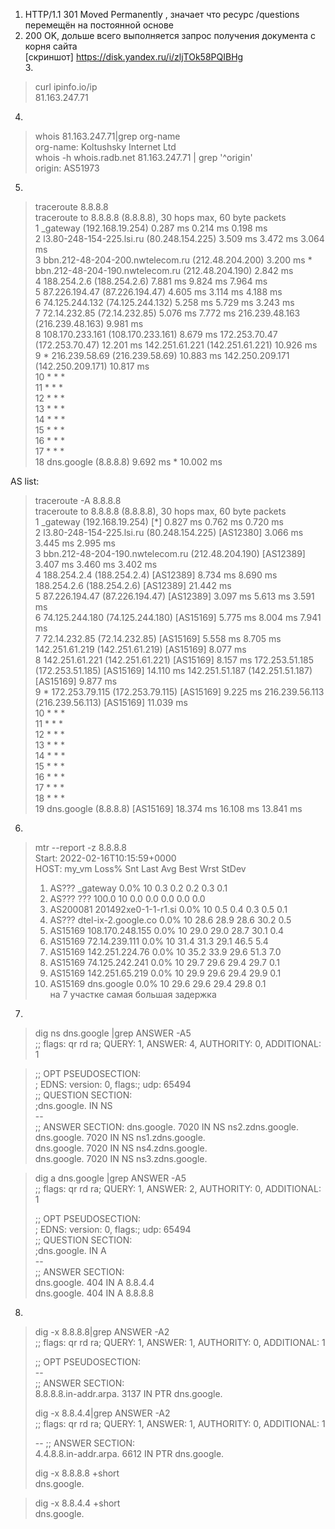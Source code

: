 1.  HTTP/1.1 301 Moved Permanently , значает что ресурс /questions перемещён на постоянной основе</br>
2.  200 OK, дольше всего выполняется запрос получения документа с корня сайта</br>
[скриншот] https://disk.yandex.ru/i/zljTOk58PQIBHg </br>
3.</br>
> curl ipinfo.io/ip</br>
> 81.163.247.71</br>
4.
> whois 81.163.247.71|grep org-name</br>
> org-name:       Koltushsky Internet Ltd</br>
> whois -h whois.radb.net 81.163.247.71 | grep '^origin'</br>
> origin:         AS51973

5.
> traceroute 8.8.8.8 </br>
> traceroute to 8.8.8.8 (8.8.8.8), 30 hops max, 60 byte packets</br>
>  1  _gateway (192.168.19.254)  0.287 ms  0.214 ms  0.198 ms</br>
> 2  l3.80-248-154-225.lsi.ru (80.248.154.225)  3.509 ms  3.472 ms  3.064 ms</br>
> 3  bbn.212-48-204-200.nwtelecom.ru (212.48.204.200)  3.200 ms * bbn.212-48-204-190.nwtelecom.ru (212.48.204.190)  2.842 ms</br>
> 4  188.254.2.6 (188.254.2.6)  7.881 ms  9.824 ms  7.964 ms</br>
> 5  87.226.194.47 (87.226.194.47)  4.605 ms  3.114 ms  4.188 ms</br>
> 6  74.125.244.132 (74.125.244.132)  5.258 ms  5.729 ms  3.243 ms</br>
> 7  72.14.232.85 (72.14.232.85)  5.076 ms  7.772 ms 216.239.48.163 (216.239.48.163)  9.981 ms</br>
> 8  108.170.233.161 (108.170.233.161)  8.679 ms 172.253.70.47 (172.253.70.47)  12.201 ms 142.251.61.221 (142.251.61.221)  10.926 ms</br>
> 9  * 216.239.58.69 (216.239.58.69)  10.883 ms 142.250.209.171 (142.250.209.171)  10.817 ms</br>
> 10  * * *</br>
> 11  * * *</br>
> 12  * * *</br>
> 13  * * *</br>
> 14  * * *</br>
> 15  * * *</br>
> 16  * * *</br>
> 17  * * *</br>
> 18  dns.google (8.8.8.8)  9.692 ms *  10.002 ms</br>


AS list:</br>
> traceroute -A 8.8.8.8</br>
traceroute to 8.8.8.8 (8.8.8.8), 30 hops max, 60 byte packets</br>
 1  _gateway (192.168.19.254) [*]  0.827 ms  0.762 ms  0.720 ms</br>
 2  l3.80-248-154-225.lsi.ru (80.248.154.225) [AS12380]  3.066 ms  3.445 ms  2.995 ms</br>
 3  bbn.212-48-204-190.nwtelecom.ru (212.48.204.190) [AS12389]  3.407 ms  3.460 ms  3.402 ms</br>
 4  188.254.2.4 (188.254.2.4) [AS12389]  8.734 ms  8.690 ms 188.254.2.6 (188.254.2.6) [AS12389]  21.442 ms</br>
 5  87.226.194.47 (87.226.194.47) [AS12389]  3.097 ms  5.613 ms  3.591 ms</br>
 6  74.125.244.180 (74.125.244.180) [AS15169]  5.775 ms  8.004 ms  7.941 ms</br>
 7  72.14.232.85 (72.14.232.85) [AS15169]  5.558 ms  8.705 ms 142.251.61.219 (142.251.61.219) [AS15169]  8.077 ms</br>
 8  142.251.61.221 (142.251.61.221) [AS15169]  8.157 ms 172.253.51.185 (172.253.51.185) [AS15169]  14.110 ms 142.251.51.187 (142.251.51.187) [AS15169]  9.877 ms</br>
 9  * 172.253.79.115 (172.253.79.115) [AS15169]  9.225 ms 216.239.56.113 (216.239.56.113) [AS15169]  11.039 ms</br>
10  * * *</br>
11  * * *</br>
12  * * *</br>
13  * * *</br>
14  * * *</br>
15  * * *</br>
16  * * *</br>
17  * * *</br>
18  * * *</br>
> 19  dns.google (8.8.8.8) [AS15169]  18.374 ms  16.108 ms  13.841 ms</br>



6.
> mtr --report -z 8.8.8.8</br>
>Start: 2022-02-16T10:15:59+0000</br>
>HOST: my_vm                       Loss%   Snt   Last   Avg  Best  Wrst StDev</br>
>  1. AS???    _gateway             0.0%    10    0.3   0.2   0.2   0.3   0.1</br>
>  2. AS???    ???                 100.0    10    0.0   0.0   0.0   0.0   0.0</br>
>  3. AS200081 201492xe0-1-1-r1.si  0.0%    10    0.5   0.4   0.3   0.5   0.1</br>
>  4. AS???    dtel-ix-2.google.co  0.0%    10   28.6  28.9  28.6  30.2   0.5</br>
>  5. AS15169  108.170.248.155      0.0%    10   29.0  29.0  28.7  30.1   0.4</br>
>  6. AS15169  72.14.239.111        0.0%    10   31.4  31.3  29.1  46.5   5.4</br>
>  7. AS15169  142.251.224.76       0.0%    10   35.2  33.9  29.6  51.3   7.0</br>
>  8. AS15169  74.125.242.241       0.0%    10   29.7  29.6  29.4  29.7   0.1</br>
>  9. AS15169  142.251.65.219       0.0%    10   29.9  29.6  29.4  29.9   0.1</br>
> 10. AS15169  dns.google           0.0%    10   29.6  29.6  29.4  29.8   0.1</br>
> на 7 участке самая большая задержка</br>

7.

> dig ns dns.google |grep ANSWER -A5</br>
>;; flags: qr rd ra; QUERY: 1, ANSWER: 4, AUTHORITY: 0, ADDITIONAL: 1</br>

>;; OPT PSEUDOSECTION:</br>
>; EDNS: version: 0, flags:; udp: 65494</br>
>;; QUESTION SECTION:</br>
>;dns.google.                    IN      NS</br>
>--</br>
>;; ANSWER SECTION:
>dns.google.             7020    IN      NS      ns2.zdns.google.</br>
>dns.google.             7020    IN      NS      ns1.zdns.google.</br>
>dns.google.             7020    IN      NS      ns4.zdns.google.</br>
>dns.google.             7020    IN      NS      ns3.zdns.google.</br>

> dig a dns.google |grep ANSWER -A5</br>
>;; flags: qr rd ra; QUERY: 1, ANSWER: 2, AUTHORITY: 0, ADDITIONAL: 1</br>
>
>;; OPT PSEUDOSECTION:</br>
>; EDNS: version: 0, flags:; udp: 65494</br>
>;; QUESTION SECTION:</br>
>;dns.google.                    IN      A</br>
>--</br>
>;; ANSWER SECTION:</br>
>dns.google.             404     IN      A       8.8.4.4</br>
>dns.google.             404     IN      A       8.8.8.8</br>


8.
> dig -x 8.8.8.8|grep ANSWER -A2</br>
> ;; flags: qr rd ra; QUERY: 1, ANSWER: 1, AUTHORITY: 0, ADDITIONAL: 1</br>
>
> ;; OPT PSEUDOSECTION:</br>
> --</br>
> ;; ANSWER SECTION:</br>
> 8.8.8.8.in-addr.arpa.   3137    IN      PTR     dns.google.</br>
>
> dig -x 8.8.4.4|grep ANSWER -A2</br>
> ;; flags: qr rd ra; QUERY: 1, ANSWER: 1, AUTHORITY: 0, ADDITIONAL: 1</br>
>
> --
> ;; ANSWER SECTION:</br>
> 4.4.8.8.in-addr.arpa.   6612    IN      PTR     dns.google.</br>
>
> dig -x 8.8.8.8 +short</br>
> dns.google.</br>

> dig -x 8.8.4.4 +short</br>
> dns.google.</br>



